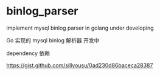 binlog_parser
=============

implement mysql binlog parser in golang
under developing

Go 实现的 mysql binlog 解析器
开发中

dependency 
依赖

https://gist.github.com/sillyousu/0ad230d86baceca28387
